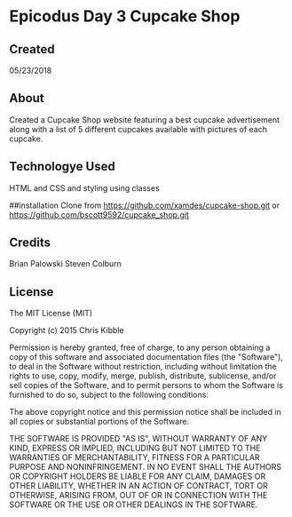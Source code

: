 # Epicodus Day 3 Cupcake Shop

## Created

05/23/2018

## About

Created a Cupcake Shop website featuring a best cupcake advertisement along with a list of 5 different cupcakes available with pictures of each cupcake.

## Technologye Used

HTML and CSS and styling using classes

##installation
Clone from https://github.com/xamdes/cupcake-shop.git
or https://github.com/bscott9592/cupcake_shop.git

## Credits
Brian Palowski
Steven Colburn

## License

The MIT License (MIT)

Copyright (c) 2015 Chris Kibble

Permission is hereby granted, free of charge, to any person obtaining a copy of this software and associated documentation files (the "Software"), to deal in the Software without restriction, including without limitation the rights to use, copy, modify, merge, publish, distribute, sublicense, and/or sell copies of the Software, and to permit persons to whom the Software is furnished to do so, subject to the following conditions:

The above copyright notice and this permission notice shall be included in all copies or substantial portions of the Software.

THE SOFTWARE IS PROVIDED "AS IS", WITHOUT WARRANTY OF ANY KIND, EXPRESS OR IMPLIED, INCLUDING BUT NOT LIMITED TO THE WARRANTIES OF MERCHANTABILITY, FITNESS FOR A PARTICULAR PURPOSE AND NONINFRINGEMENT. IN NO EVENT SHALL THE AUTHORS OR COPYRIGHT HOLDERS BE LIABLE FOR ANY CLAIM, DAMAGES OR OTHER LIABILITY, WHETHER IN AN ACTION OF CONTRACT, TORT OR OTHERWISE, ARISING FROM, OUT OF OR IN CONNECTION WITH THE SOFTWARE OR THE USE OR OTHER DEALINGS IN THE SOFTWARE.
